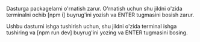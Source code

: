 Dasturga packagelarni o'rnatish zarur.
O'rnatish uchun shu jildni o'zida terminalni ochib [npm i]
buyrug'ini yozish va ENTER tugmasini bosish zarur.

Ushbu dasturni ishga tushirish uchun,
shu jildni o'zida terminal ishga tushiring va [npm run dev]
buyrug'ini yozing va ENTER tugmasini bosing.
